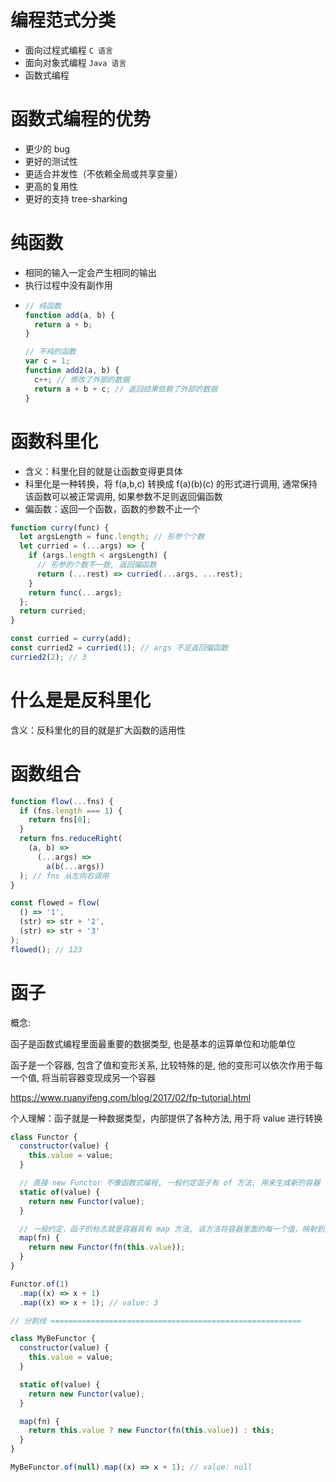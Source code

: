 # 编程范式分类

- 面向过程式编程 `C 语言`
- 面向对象式编程 `Java 语言`
- 函数式编程

# 函数式编程的优势

- 更少的 bug
- 更好的测试性
- 更适合并发性（不依赖全局或共享变量）
- 更高的复用性
- 更好的支持 tree-sharking

# 纯函数

- 相同的输入一定会产生相同的输出
- 执行过程中没有副作用
- ```javascript
  // 纯函数
  function add(a, b) {
    return a + b;
  }

  // 不纯的函数
  var c = 1;
  function add2(a, b) {
    c++; // 修改了外部的数据
    return a + b + c; // 返回结果依赖了外部的数据
  }
  ```

# 函数科里化

- 含义：科里化目的就是让函数变得更具体
- 科里化是一种转换，将 f(a,b,c) 转换成 f(a)(b)(c) 的形式进行调用, 通常保持该函数可以被正常调用, 如果参数不足则返回偏函数
- 偏函数：返回一个函数，函数的参数不止一个

```javascript
function curry(func) {
  let argsLength = func.length; // 形参个个数
  let curried = (...args) => {
    if (args.length < argsLength) {
      // 形参的个数不一致, 返回偏函数
      return (...rest) => curried(...args, ...rest);
    }
    return func(...args);
  };
  return curried;
}

const curried = curry(add);
const curried2 = curried(1); // args 不足返回偏函数
curried2(2); // 3
```

# 什么是是反科里化

含义：反科里化的目的就是扩大函数的适用性

# 函数组合

```javascript
function flow(...fns) {
  if (fns.length === 1) {
    return fns[0];
  }
  return fns.reduceRight(
    (a, b) =>
      (...args) =>
        a(b(...args))
  ); // fns 从左向右调用
}

const flowed = flow(
  () => '1',
  (str) => str + '2',
  (str) => str + '3'
);
flowed(); // 123
```

# 函子

概念:

函子是函数式编程里面最重要的数据类型, 也是基本的运算单位和功能单位

函子是一个容器, 包含了值和变形关系, 比较特殊的是, 他的变形可以依次作用于每一个值, 将当前容器变现成另一个容器

https://www.ruanyifeng.com/blog/2017/02/fp-tutorial.html

个人理解：函子就是一种数据类型，内部提供了各种方法, 用于将 value 进行转换

```javascript
class Functor {
  constructor(value) {
    this.value = value;
  }

  // 直接 new Functor 不像函数式编程, 一般约定函子有 of 方法, 用来生成新的容器
  static of(value) {
    return new Functor(value);
  }

  // 一般约定，函子的标志就是容器具有 map 方法, 该方法将容器里面的每一个值，映射到另一个容器。
  map(fn) {
    return new Functor(fn(this.value));
  }
}

Functor.of(1)
  .map((x) => x + 1)
  .map((x) => x + 1); // value: 3

// 分割线 ========================================================

class MyBeFunctor {
  constructor(value) {
    this.value = value;
  }

  static of(value) {
    return new Functor(value);
  }

  map(fn) {
    return this.value ? new Functor(fn(this.value)) : this;
  }
}

MyBeFunctor.of(null).map((x) => x + 1); // value: null
```
